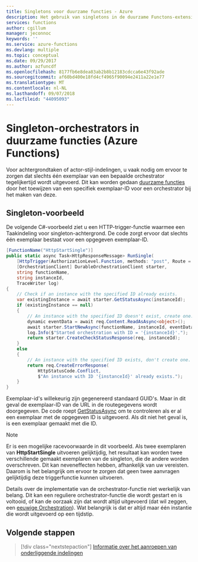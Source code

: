 ```yaml
---
title: Singletons voor duurzame functies - Azure
description: Het gebruik van singletons in de duurzame Functons-extensie voor Azure Functions.
services: functions
author: cgillum
manager: jeconnoc
keywords: ''
ms.service: azure-functions
ms.devlang: multiple
ms.topic: conceptual
ms.date: 09/29/2017
ms.author: azfuncdf
ms.openlocfilehash: 8177fb6e8dea83ab2b8b12183cdcca6e43f92ade
ms.sourcegitcommit: af60bd400e18fd4cf4965f90094e2411a22e1e77
ms.translationtype: MT
ms.contentlocale: nl-NL
ms.lasthandoff: 09/07/2018
ms.locfileid: "44095093"
---
```

# <a name="singleton-orchestrators-in-durable-functions-azure-functions"></a>Singleton-orchestrators in duurzame functies (Azure Functions)

Voor achtergrondtaken of actor-stijl-indelingen, u vaak nodig om ervoor te zorgen dat slechts één exemplaar van een bepaalde orchestrator tegelijkertijd wordt uitgevoerd. Dit kan worden gedaan [duurzame functies](durable-functions-overview.md) door het toewijzen van een specifiek exemplaar-ID voor een orchestrator bij het maken van deze.

## <a name="singleton-example"></a>Singleton-voorbeeld

De volgende C#-voorbeeld ziet u een HTTP-trigger-functie waarmee een Taakindeling voor singleton-achtergrond. De code zorgt ervoor dat slechts één exemplaar bestaat voor een opgegeven exemplaar-ID.

```cs
[FunctionName("HttpStartSingle")]
public static async Task<HttpResponseMessage> RunSingle(
    [HttpTrigger(AuthorizationLevel.Function, methods: "post", Route = "orchestrators/{functionName}/{instanceId}")] HttpRequestMessage req,
    [OrchestrationClient] DurableOrchestrationClient starter,
    string functionName,
    string instanceId,
    TraceWriter log)
{
    // Check if an instance with the specified ID already exists.
    var existingInstance = await starter.GetStatusAsync(instanceId);
    if (existingInstance == null)
    {
        // An instance with the specified ID doesn't exist, create one.
        dynamic eventData = await req.Content.ReadAsAsync<object>();
        await starter.StartNewAsync(functionName, instanceId, eventData);
        log.Info($"Started orchestration with ID = '{instanceId}'.");
        return starter.CreateCheckStatusResponse(req, instanceId);
    }
    else
    {
        // An instance with the specified ID exists, don't create one.
        return req.CreateErrorResponse(
            HttpStatusCode.Conflict,
            $"An instance with ID '{instanceId}' already exists.");
    }
}
```

Exemplaar-id's willekeurig zijn gegenereerd standaard GUID's. Maar in dit geval de exemplaar-ID van de URL in de routegegevens wordt doorgegeven. De code roept [GetStatusAsync](https://azure.github.io/azure-functions-durable-extension/api/Microsoft.Azure.WebJobs.DurableOrchestrationContext.html#Microsoft_Azure_WebJobs_DurableOrchestrationContext_GetStatusAsync_) om te controleren als er al een exemplaar met de opgegeven ID is uitgevoerd. Als dit niet het geval is, is een exemplaar gemaakt met die ID.

> [!NOTE]
> Er is een mogelijke racevoorwaarde in dit voorbeeld. Als twee exemplaren van **HttpStartSingle** uitvoeren gelijktijdig, het resultaat kan worden twee verschillende gemaakt exemplaren van de singleton, die de andere worden overschreven. Dit kan neveneffecten hebben, afhankelijk van uw vereisten. Daarom is het belangrijk om ervoor te zorgen dat geen twee aanvragen gelijktijdig deze triggerfunctie kunnen uitvoeren.

Details over de implementatie van de orchestrator-functie niet werkelijk van belang. Dit kan een reguliere orchestrator-functie die wordt gestart en is voltooid, of kan de oorzaak zijn dat wordt altijd uitgevoerd (dat wil zeggen, een [eeuwige Orchestration](durable-functions-eternal-orchestrations.md)). Wat belangrijk is dat er altijd maar één instantie die wordt uitgevoerd op een tijdstip.

## <a name="next-steps"></a>Volgende stappen

> [!div class="nextstepaction"]
> [Informatie over het aanroepen van onderliggende indelingen](durable-functions-sub-orchestrations.md)
